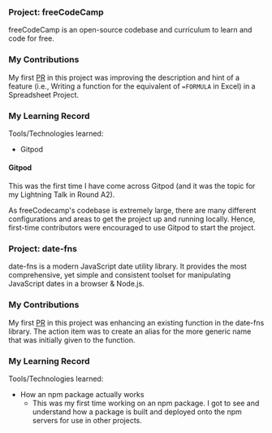 ### Project: freeCodeCamp

<!-- Give an intro to the project here ... -->

freeCodeCamp is an open-source codebase and curriculum to learn and code for free.

### My Contributions

<!-- Give a description of your contributions, including links to relevant PRs -->

My first [PR](https://github.com/freeCodeCamp/freeCodeCamp/pull/53233) in this project was improving the description and hint of a feature (i.e., Writing a function for the equivalent of `=FORMULA` in Excel) in a Spreadsheet Project.

### My Learning Record

<!-- Give tools/technologies you learned here. Include resources you used, and a brief summary of the resource. -->

Tools/Technologies learned:

- Gitpod

#### Gitpod

This was the first time I have come across Gitpod (and it was the topic for my Lightning Talk in Round A2).

As freeCodecamp's codebase is extremely large, there are many different configurations and areas to get the project up and running locally. Hence, first-time contributors were encouraged to use Gitpod to start the project.

### Project: date-fns

<!-- Give an intro to the project here ... -->

date-fns is a modern JavaScript date utility library. It provides the most comprehensive, yet simple and consistent toolset for manipulating JavaScript dates in a browser & Node.js.

### My Contributions

<!-- Give a description of your contributions, including links to relevant PRs -->

My first [PR](https://github.com/date-fns/date-fns/pull/3687) in this project was enhancing an existing function in the date-fns library. The action item was to create an alias for the more generic name that was initially given to the function.

### My Learning Record

<!-- Give tools/technologies you learned here. Include resources you used, and a brief summary of the resource. -->

Tools/Technologies learned:

- How an npm package actually works
  - This was my first time working on an npm package. I got to see and understand how a package is built and deployed onto the npm servers for use in other projects.
